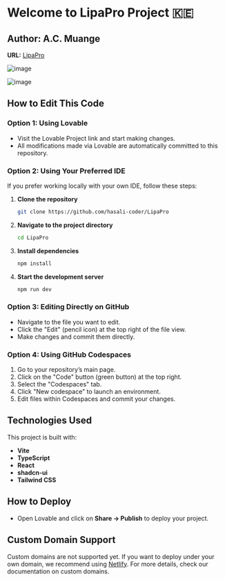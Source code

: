 # Welcome to LipaPro Project 🇰🇪

## Author: A.C. Muange
**URL:** [LipaPro](https://lovable.dev/projects/d6a89ec5-9d67-418d-995e-22c7aae923f2)

![image](https://github.com/user-attachments/assets/3768cc71-ffb8-4d1f-8748-de5ee026314a)

![image](https://github.com/user-attachments/assets/65cbe83d-1c69-4899-ab44-92fe6c8886bd)

## How to Edit This Code

### Option 1: Using Lovable
- Visit the Lovable Project link and start making changes.
- All modifications made via Lovable are automatically committed to this repository.

### Option 2: Using Your Preferred IDE
If you prefer working locally with your own IDE, follow these steps:

1. **Clone the repository**
   ```sh
   git clone https://github.com/hasali-coder/LipaPro
   ```
2. **Navigate to the project directory**
   ```sh
   cd LipaPro
   ```
3. **Install dependencies**
   ```sh
   npm install
   ```
4. **Start the development server**
   ```sh
   npm run dev
   ```

### Option 3: Editing Directly on GitHub
- Navigate to the file you want to edit.
- Click the "Edit" (pencil icon) at the top right of the file view.
- Make changes and commit them directly.

### Option 4: Using GitHub Codespaces
1. Go to your repository’s main page.
2. Click on the "Code" button (green button) at the top right.
3. Select the "Codespaces" tab.
4. Click "New codespace" to launch an environment.
5. Edit files within Codespaces and commit your changes.

## Technologies Used
This project is built with:
- **Vite**
- **TypeScript**
- **React**
- **shadcn-ui**
- **Tailwind CSS**

## How to Deploy
- Open Lovable and click on **Share -> Publish** to deploy your project.

## Custom Domain Support
Custom domains are not supported yet. If you want to deploy under your own domain, we recommend using [Netlify](https://www.netlify.com/). For more details, check our documentation on custom domains.
